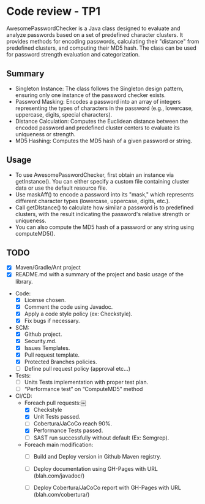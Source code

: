 # Code review - TP1

AwesomePasswordChecker is a Java class designed to evaluate and analyze passwords based on a set of predefined character clusters. It provides methods for encoding passwords, calculating their "distance" from predefined clusters, and computing their MD5 hash. The class can be used for password strength evaluation and categorization.

## Summary
- Singleton Instance: The class follows the Singleton design pattern, ensuring only one instance of the password checker exists.
- Password Masking: Encodes a password into an array of integers representing the types of characters in the password (e.g., lowercase, uppercase, digits, special characters).
- Distance Calculation: Computes the Euclidean distance between the encoded password and predefined cluster centers to evaluate its uniqueness or strength.
- MD5 Hashing: Computes the MD5 hash of a given password or string.

## Usage
- To use AwesomePasswordChecker, first obtain an instance via getInstance(). You can either specify a custom file containing cluster data or use the default resource file.
- Use maskAff() to encode a password into its "mask," which represents different character types (lowercase, uppercase, digits, etc.).
- Call getDIstance() to calculate how similar a password is to predefined clusters, with the result indicating the password's relative strength or uniqueness.
- You can also compute the MD5 hash of a password or any string using computeMD5().

## TODO
- [x] Maven/Gradle/Ant project
- [x] README.md with a summary of the project and basic usage of the library.
- Code:
    - [x] License chosen.
    - [x] Comment the code using Javadoc.
    - [x] Apply a code style policy (ex: Checkstyle).
    - [x] Fix bugs if necessary.
- SCM:
    - [x] Github project.
    - [x] Security.md.
    - [x] Issues Templates.
    - [x] Pull request template.
    - [x] Protected Branches policies.
    - [ ] Define pull request policy (approval etc…)
- Tests:
    - [ ] Units Tests implementation with proper test plan.
    - [ ] “Performance test” on “ComputeMD5” method
- CI/CD:
    - Foreach pull requests:￼
        - [x] Checkstyle
        - [x] Unit Tests passed.
        - [ ] Cobertura/JaCoCo reach 90%.
        - [x] Performance Tests passed.
        - [ ] SAST run successfully without default (Ex: Semgrep).
    - Foreach main modification:
        - [ ] Build and Deploy version in Github Maven registry.
        - [ ] Deploy documentation using GH-Pages with URL (blah.com/javadoc/<version>)
        - [ ] Deploy Cobertura/JaCoCo report with GH-Pages with URL (blah.com/cobertura/<version>)

